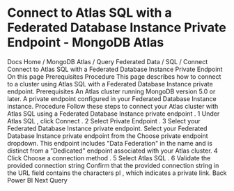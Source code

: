 # Connect to Atlas SQL with a Federated Database Instance Private Endpoint - MongoDB Atlas


Docs Home / MongoDB Atlas / Query Federated Data / SQL / Connect Connect to Atlas SQL with a Federated Database Instance Private Endpoint On this page Prerequisites Procedure This page describes how to connect to a cluster using Atlas SQL with a
Federated Database Instance private endpoint. Prerequisites An Atlas cluster running MongoDB version 5.0 or later. A private endpoint configured in your
Federated Database Instance instance. Procedure Follow these steps to connect your Atlas cluster with Atlas SQL
using a Federated Database Instance private endpoint . 1 Under Atlas SQL , click Connect . 2 Select Private Endpoint . 3 Select your Federated Database Instance private endpoint. Select your Federated Database Instance private endpoint from the Choose private endpoint dropdown. This endpoint includes "Data Federation" in the name and is
distinct from a "Dedicated" endpoint associated with your Atlas cluster. 4 Click Choose a connection method . 5 Select Atlas SQL . 6 Validate the provided connection string Confirm that the provided connection string in the URL field
contains the characters pl , which indicates a private link. Back Power BI Next Query
